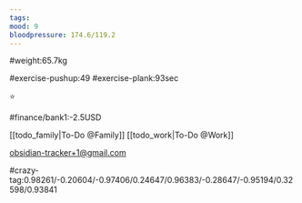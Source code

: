 ```yaml
---
tags: 
mood: 9
bloodpressure: 174.6/119.2
---
```


#weight:65.7kg

#exercise-pushup:49
#exercise-plank:93sec


⭐

#finance/bank1:-2.5USD

[[todo_family|To-Do @Family]]
[[todo_work|To-Do @Work]]

obsidian-tracker+1@gmail.com


#crazy-tag:0.98261/-0.20604/-0.97406/0.24647/0.96383/-0.28647/-0.95194/0.32598/0.93841

